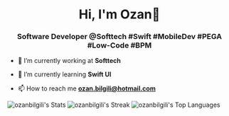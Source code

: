<h1 align="center">Hi, I'm Ozan👋</h1>
<h3 align="center">Software Developer @Softtech #Swift #MobileDev #PEGA #Low-Code #BPM </h3>

- 🔭 I’m currently working at **Softtech**

- 🌱 I’m currently learning **Swift UI**

- 📫 How to reach me **ozan.bilgili@hotmail.com**

![ozanbilgili's Stats](https://github-readme-stats.vercel.app/api?username=ozanbilgili&theme=dark&show_icons=true&hide_border=true&count_private=true) ![ozanbilgili's Streak](https://github-readme-streak-stats.herokuapp.com/?user=ozanbilgili&theme=dark&hide_border=true) ![ozanbilgili's Top Languages](https://github-readme-stats.vercel.app/api/top-langs/?username=ozanbilgili&theme=dark&show_icons=true&hide_border=true&layout=compact)
